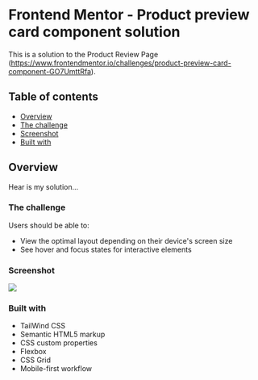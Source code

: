 # Frontend Mentor - Product preview card component solution

This is a solution to the Product Review Page (https://www.frontendmentor.io/challenges/product-preview-card-component-GO7UmttRfa). 

## Table of contents

- [Overview](#overview)
- [The challenge](#the-challenge)
- [Screenshot](#screenshot)
- [Built with](#built-with)


## Overview

Hear is my solution...
### The challenge

Users should be able to:

- View the optimal layout depending on their device's screen size
- See hover and focus states for interactive elements

### Screenshot

![](./screenshot.jp)

### Built with

- TailWind CSS
- Semantic HTML5 markup
- CSS custom properties
- Flexbox
- CSS Grid
- Mobile-first workflow
